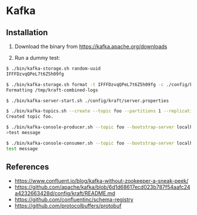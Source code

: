 # Kafka

## Installation

1. Download the binary from https://kafka.apache.org/downloads

2. Run a dummy test:

```bash
$ ./bin/kafka-storage.sh random-uuid
IFFFDzvqQPeL7t6Z5h09fg

$ ./bin/kafka-storage.sh format -t IFFFDzvqQPeL7t6Z5h09fg -c ./config/kraft/server.properties
Formatting /tmp/kraft-combined-logs

$ ./bin/kafka-server-start.sh ./config/kraft/server.properties

$ ./bin/kafka-topics.sh --create --topic foo --partitions 1 --replication-factor 1 --bootstrap-server localhost:9092
Created topic foo.

$ ./bin/kafka-console-producer.sh --topic foo --bootstrap-server localhost:9092
>test message

$ ./bin/kafka-console-consumer.sh --topic foo --bootstrap-server localhost:9092 --from-beginning
test message
````

## References

* https://www.confluent.io/blog/kafka-without-zookeeper-a-sneak-peek/
* https://github.com/apache/kafka/blob/6d1d68617ecd023b787f54aafc24a4232663428d/config/kraft/README.md
* https://github.com/confluentinc/schema-registry
* https://github.com/protocolbuffers/protobuf
